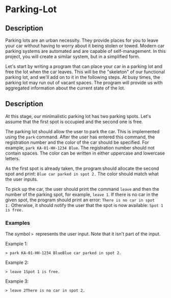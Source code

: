 # Parking-Lot

## Description

Parking lots are an urban necessity. They provide places for you to leave your car without having to worry about it being stolen or towed. Modern car parking systems are automated and are capable of self-management. In this project, you will create a similar system, but in a simplified form.

Let's start by writing a program that can place your car in a parking lot and free the lot when the car leaves. This will be the "skeleton" of our functional parking lot, and we'll add on to it in the following steps. At busy times, the parking lot may run out of vacant spaces. The program will provide us with aggregated information about the current state of the lot.

## Description

At this stage, our minimalistic parking lot has two parking spots. Let's assume that the first spot is occupied and the second one is free.

The parking lot should allow the user to park the car. This is implemented using the `park` command. After the user has entered this command, the registration number and the color of the car should be specified. For example, `park KA-01-HH-1234 Blue`. The registration number should not contain spaces. The color can be written in either uppercase and lowercase letters.

As the first spot is already taken, the program should allocate the second spot and print: `Blue car parked in spot 2.` The color should match what the user inputs.

To pick up the car, the user should print the command `leave` and then the number of the parking spot, for example, `leave 1`. If there is no car in the given spot, the program should print an error: `There is no car in spot 1.` Otherwise, it should notify the user that the spot is now available: `Spot 1 is free.`

### Examples

The symbol `> `represents the user input. Note that it isn't part of the input.

Example 1:

```
> park KA-01-HH-1234 BlueBlue car parked in spot 2.
```

Example 2:

```
> leave 1Spot 1 is free.
```

Example 3:

```
> leave 2There is no car in spot 2.
```

 
